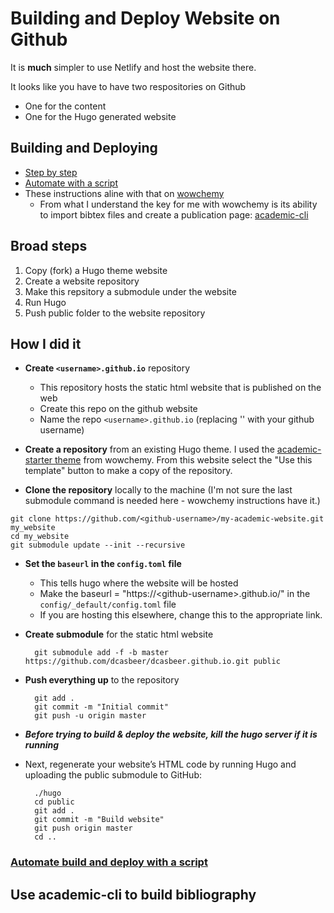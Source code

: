 <!--
<img align="left" width="75" height="75" src="https://p7.hiclipart.com/preview/31/119/666/github-logo-repository-computer-icons-github.jpg">
-->

# Building and Deploy Website on Github

It is **much** simpler to use Netlify and host the website there. 

It looks like you have to have two respositories on Github

* One for the content
* One for the Hugo generated website

## Building and Deploying
* [Step by step](https://gohugo.io/hosting-and-deployment/hosting-on-github/#github-user-or-organization-pages)
* [Automate with a script](https://gohugo.io/hosting-and-deployment/hosting-on-github/#put-it-into-a-script)
* These instructions aline with that on [wowchemy](https://wowchemy.com/docs/guide/deployment/)
    * From what I understand the key for me with wowchemy is its ability to import bibtex files and create a publication page: [academic-cli](https://github.com/wowchemy/hugo-academic-cli)

## Broad steps
1. Copy (fork) a Hugo theme website
2. Create a website repository
3. Make this repsitory a submodule under the website
4. Run Hugo
5. Push public folder to the website repository

## How I did it
* __Create `<username>.github.io`__ repository
    * This repository hosts the static html website that is published on the web
    * Create this repo on the github website
    * Name the repo `<username>.github.io` (replacing '<username>' with your github username)
* __Create a repository__ from an existing Hugo theme. I used the [academic-starter theme](https://github.com/wowchemy/starter-academic) from wowchemy. From this website select the "Use this template" button to make a copy of the repository.

* __Clone the repository__ locally to the machine (I'm not sure the last submodule command is needed here - wowchemy instructions have it.)

``` 
git clone https://github.com/<github-username>/my-academic-website.git my_website
cd my_website
git submodule update --init --recursive
```
* __Set the `baseurl` in the `config.toml` file__ 
    * This tells hugo where the website will be hosted
    * Make the baseurl = "https://\<github-username\>.github.io/" in the `config/_default/config.toml` file
    * If you are hosting this elsewhere, change this to the appropriate link.

* __Create submodule__ for the static html website

        git submodule add -f -b master https://github.com/dcasbeer/dcasbeer.github.io.git public

* __Push everything up__ to the repository

        git add .
        git commit -m "Initial commit"
        git push -u origin master

* ___Before trying to build & deploy the website, kill the hugo server if it is running___
* Next, regenerate your website’s HTML code by running Hugo and uploading the public submodule to GitHub:

        ./hugo
        cd public
        git add .
        git commit -m "Build website"
        git push origin master
        cd ..

### [Automate build and deploy with a script](https://gohugo.io/hosting-and-deployment/hosting-on-github/#put-it-into-a-script)




## Use academic-cli to build bibliography

